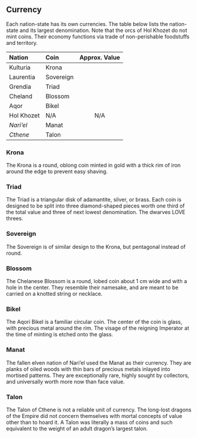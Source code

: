 ## Currency

Each nation-state has its own currencies. The table below lists the nation-state and its largest denomination. Note that the orcs of Hol Khozet do not mint coins. Their economy functions via trade of non-perishable foodstuffs and territory.

| Nation | Coin | Approx. Value |
|:-------|:-----|:-------------:|
| Kulturia   | Krona     |     |
| Laurentia  | Sovereign |     |
| Grendia    | Triad     |     |
| Cheland    | Blossom   |     |
| Aqor       | Bikel     |     |
| Hol Khozet | N/A       | N/A |
| *Nari’el*  | Manat     |     |
| *Cthene*   | Talon     |     |

### Krona

The Krona is a round, oblong coin minted in gold with a thick rim of iron around the edge to prevent easy shaving. 

### Triad

The Triad is a triangular disk of adamantite, silver, or brass. Each coin is designed to be split into three diamond-shaped pieces worth one third of the total value and three of next lowest denomination. The dwarves LOVE threes.

### Sovereign

The Sovereign is of similar design to the Krona, but pentagonal instead of round.

### Blossom

The Chelanese Blossom is a round, lobed coin about 1 cm wide and with a hole in the center. They resemble their namesake, and are meant to be carried on a knotted string or necklace.

### Bikel

The Aqori Bikel is a familiar circular coin. The center of the coin is glass, with precious metal around the rim. The visage of the reigning Imperator at the time of minting is etched onto the glass.

### Manat

The fallen elven nation of Nari’el used the Manat as their currency. They are planks of oiled woods with thin bars of precious metals inlayed into mortised patterns. They are exceptionally rare, highly sought by collectors, and universally worth more now than face value.

### Talon

The Talon of Cthene is not a reliable unit of currency. The long-lost dragons of the Empire did not concern themselves with mortal concepts of value other than to hoard it. A Talon was literally a mass of coins and such equivalent to the weight of an adult dragon’s largest talon.

